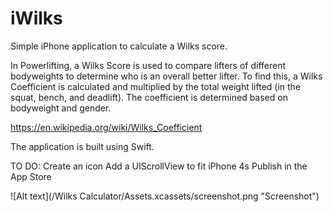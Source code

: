 # iWilks

Simple iPhone application to calculate a Wilks score.

In Powerlifting, a Wilks Score is used to compare lifters of different bodyweights to determine who is an overall better lifter. To find this, a Wilks Coefficient is calculated and multiplied by the total weight lifted (in the squat, bench, and deadlift). The coefficient is determined based on bodyweight and gender.

https://en.wikipedia.org/wiki/Wilks_Coefficient

The application is built using Swift.

TO DO:
Create an icon
Add a UIScrollView to fit iPhone 4s
Publish in the App Store

![Alt text](/Wilks Calculator/Assets.xcassets/screenshot.png "Screenshot")



